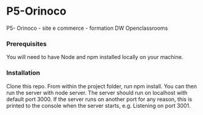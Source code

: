 # P5-Orinoco
P5- Orinoco - site e commerce - formation DW Openclassrooms

<h3>Prerequisites</h3> 
You will need to have Node and npm installed locally on your machine.

<h3>Installation</h3>

Clone this repo. From within the project folder, run npm install. You can then run the server with node server. The server should run on localhost with default port 3000. If the server runs on another port for any reason, this is printed to the console when the server starts, e.g. Listening on port 3001.
